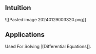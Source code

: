 ## Intuition
![[Pasted image 20240129003320.png]]


## Applications
Used For Solving [[Differential Equations]].
